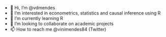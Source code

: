 - 👋 Hi, I’m @vdmendes
- 👀 I’m interested in econometrics, statistics and causal inference using R
- 🌱 I’m currently learning R
- 💞️ I’m looking to collaborate on academic projects
- 📫 How to reach me @vinimendes84 (Twitter)

<!---
vdmendes/vdmendes is a ✨ special ✨ repository because its `README.md` (this file) appears on your GitHub profile.
You can click the Preview link to take a look at your changes.
--->

